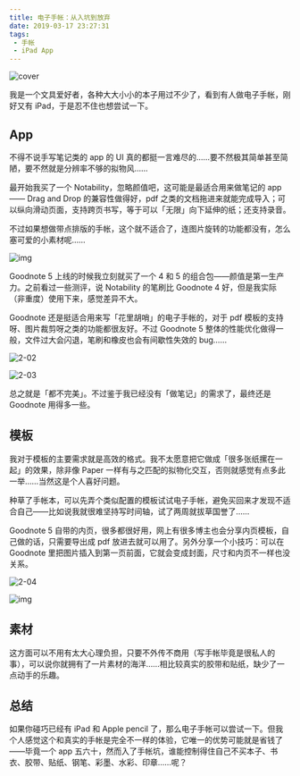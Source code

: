 ```yaml
---
title: 电子手帐：从入坑到放弃
date: 2019-03-17 23:27:31
tags: 
 - 手帐
 - iPad App
---
```


![cover](电子手帐：从入坑到放弃/cover.jpg)



我是一个文具爱好者，各种大大小小的本子用过不少了，看到有人做电子手帐，刚好又有 iPad，于是忍不住也想尝试一下。

<!-- more -->

## App

不得不说手写笔记类的 app 的 UI 真的都挺一言难尽的……要不然极其简单甚至简陋，要不然就是分辨率不够的拟物风……

最开始我买了一个 Notability，忽略颜值吧，这可能是最适合用来做笔记的 app —— Drag and Drop 的兼容性做得好，pdf 之类的文档拖进来就能完成导入；可以纵向滑动页面，支持跨页书写，等于可以「无限」向下延伸的纸；还支持录音。

不过如果想做带点排版的手帐，这个就不适合了，连图片旋转的功能都没有，怎么塞可爱的小素材呢……

![img](电子手帐：从入坑到放弃/2-01.jpg)

Goodnote 5 上线的时候我立刻就买了一个 4 和 5 的组合包——颜值是第一生产力。之前看过一些测评，说 Notability 的笔刷比 Goodnote 4 好，但是我实际（非重度）使用下来，感觉差异不大。

Goodnote 还是挺适合用来写「花里胡哨」的电子手帐的，对于 pdf 模板的支持呀、图片裁剪呀之类的功能都很友好。不过 Goodnote 5 整体的性能优化做得一般，文件过大会闪退，笔刷和橡皮也会有间歇性失效的 bug……

![2-02](电子手帐：从入坑到放弃/2-02.jpg)

![2-03](电子手帐：从入坑到放弃/2-03.jpg)

总之就是「都不完美」。不过鉴于我已经没有「做笔记」的需求了，最终还是 Goodnote 用得多一些。

## 模板

我对于模板的主要需求就是高效的格式。我不太愿意把它做成「很多张纸摞在一起」的效果，除非像 Paper 一样有与之匹配的拟物化交互，否则就感觉有点多此一举……当然这是个人喜好问题。

种草了手帐本，可以先弄个类似配置的模板试试电子手帐，避免买回来才发现不适合自己——比如说我就很难坚持写时间轴，试了两周就拔草国誉了……

Goodnote 5 自带的内页，很多都很好用，网上有很多博主也会分享内页模板，自己做的话，只需要导出成 pdf 放进去就可以用了。另外分享一个小技巧：可以在 Goodnote 里把图片插入到第一页前面，它就会变成封面，尺寸和内页不一样也没关系。

![2-04](电子手帐：从入坑到放弃/2-04.jpg)

![img](电子手帐：从入坑到放弃/2-05.jpg)

## 素材

这方面可以不用有太大心理负担，只要不外传不商用（写手帐毕竟是很私人的事），可以说你就拥有了一片素材的海洋……相比较真实的胶带和贴纸，缺少了一点动手的乐趣。

## 总结

如果你碰巧已经有 iPad 和 Apple pencil 了，那么电子手帐可以尝试一下。但我个人感觉这个和真实的手帐是完全不一样的体验，它唯一的优势可能就是省钱了——毕竟一个 app 五六十，然而入了手帐坑，谁能控制得住自己不买本子、书衣、胶带、贴纸、钢笔、彩墨、水彩、印章……呢？